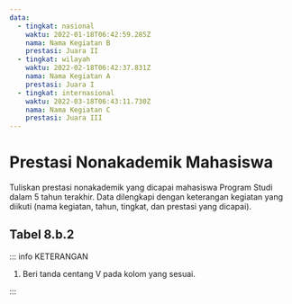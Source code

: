 ```yaml
---
data:
  - tingkat: nasional
    waktu: 2022-01-18T06:42:59.285Z
    nama: Nama Kegiatan B
    prestasi: Juara II
  - tingkat: wilayah
    waktu: 2022-02-18T06:42:37.831Z
    nama: Nama Kegiatan A
    prestasi: Juara I
  - tingkat: internasional
    waktu: 2022-03-18T06:43:11.730Z
    nama: Nama Kegiatan C
    prestasi: Juara III
---
```


<script setup>
import { useData } from "vitepress"
import Tabel from '../components/tabel-8b2.vue'

const { frontmatter } = useData()
</script>

# Prestasi Nonakademik Mahasiswa

Tuliskan prestasi nonakademik yang dicapai mahasiswa Program Studi dalam 5 tahun terakhir. Data dilengkapi dengan keterangan kegiatan yang diikuti (nama kegiatan, tahun, tingkat, dan prestasi yang dicapai).

## Tabel 8.b.2

<Tabel :data="frontmatter.data" />

::: info KETERANGAN

1. Beri tanda centang V pada kolom yang sesuai.

:::
